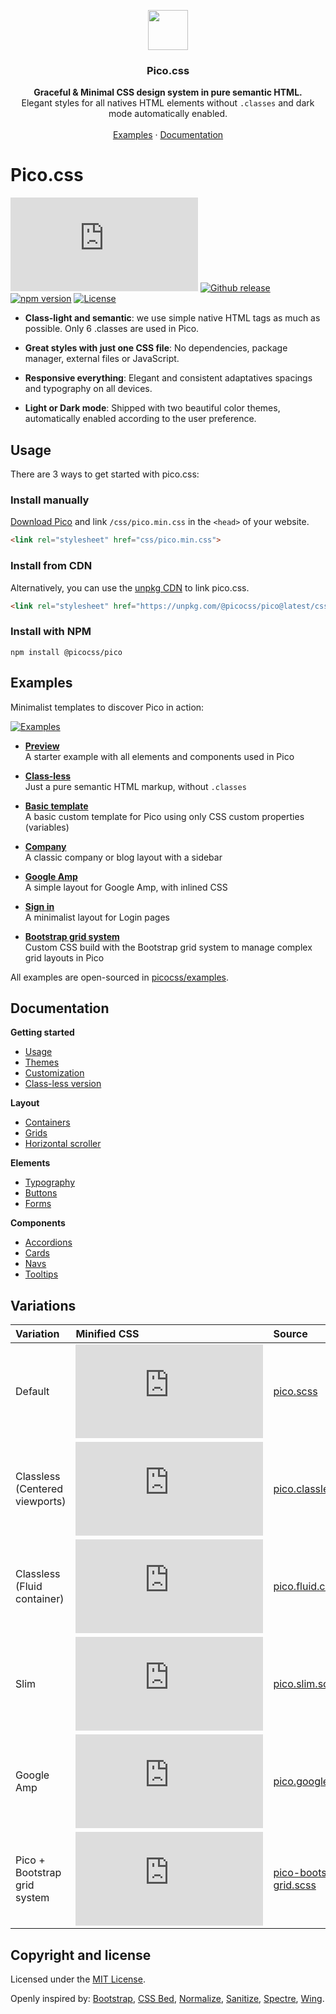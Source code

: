 <p align="center">
  <a href="https://picocss.com/">
    <img src="https://picocss.com/img/logo.svg" width="64" height="64">
  </a>
</p>

<h3 align="center">Pico.css</h3>

<p align="center">
  <strong>Graceful & Minimal CSS design system in pure semantic HTML.</strong><br>
  Elegant styles for all natives HTML elements without <code>.classes</code> and dark mode automatically enabled.<br><br>
  <a href="https://picocss.com/#examples">Examples</a> ·
  <a href="https://picocss.com/docs/">Documentation</a>
</p>

# Pico.css
[![CSS Gzipped](https://img.badgesize.io/picocss/pico/master/css/pico.min.css?compression=gzip&color=1095c1&label=CSS%20gzipped)](https://unpkg.com/@picocss/pico@latest/css/pico.min.css)
[![Github release](https://img.shields.io/github/v/release/picocss/pico?color=1095c1&logo=github&logoColor=white)](https://github.com/picocss/pico/releases/latest)
[![npm version](https://img.shields.io/npm/v/@picocss/pico?color=1095c1)](https://www.npmjs.com/package/@picocss/pico)
[![License](https://img.shields.io/badge/license-MIT-%231095c1)](https://github.com/picocss/pico/blob/master/LICENSE.md)


- **Class-light and semantic**: we use simple native HTML tags as much as possible. Only 6 .classes are used in Pico.

- **Great styles with just one CSS file**: No dependencies, package manager, external files or JavaScript.

- **Responsive everything**: Elegant and consistent adaptatives spacings and typography on all devices.

- **Light or Dark mode**: Shipped with two beautiful color themes, automatically enabled according to the user preference.

## Usage

There are 3 ways to get started with pico.css:

### Install manually
[Download Pico](https://github.com/picocss/pico/releases/latest) and link `/css/pico.min.css` in the `<head>` of your website.

```html
<link rel="stylesheet" href="css/pico.min.css">
```

### Install from CDN
Alternatively, you can use the [unpkg CDN](https://unpkg.com/@picocss/pico@latest/) to link pico.css.

```html
<link rel="stylesheet" href="https://unpkg.com/@picocss/pico@latest/css/pico.min.css">
```

### Install with NPM
```shell
npm install @picocss/pico
```

## Examples

Minimalist templates to discover Pico in action:

[![Examples](https://picocss.com/img/examples.jpg)](https://picocss.com/#examples)

- **[Preview](https://picocss.com/examples/preview/)**  
  A starter example with all elements and components used in Pico

- **[Class-less](https://picocss.com/examples/classless/)**  
  Just a pure semantic HTML markup, without `.classes`

- **[Basic template](https://picocss.com/examples/basic-template/)**  
  A basic custom template for Pico using only CSS custom properties (variables)

- **[Company](https://picocss.com/examples/company/)**  
  A classic company or blog layout with a sidebar

- **[Google Amp](https://picocss.com/examples/google-amp/)**   
  A simple layout for Google Amp, with inlined CSS

- **[Sign in](https://picocss.com/examples/sign-in/)**  
  A minimalist layout for Login pages

- **[Bootstrap grid system](https://picocss.com/examples/bootstrap-grid/)**  
  Custom CSS build with the Bootstrap grid system to manage complex grid layouts in Pico

All examples are open-sourced in [picocss/examples](https://github.com/picocss/examples).

## Documentation

**Getting started**
- [Usage](https://picocss.com/docs/#start)
- [Themes](https://picocss.com/docs/#themes)
- [Customization](https://picocss.com/docs/#customization)
- [Class-less version](https://picocss.com/docs/#classless)

**Layout**
- [Containers](https://picocss.com/docs/#containers)
- [Grids](https://picocss.com/docs/#grids)
- [Horizontal scroller](https://picocss.com/docs/#scroller)

**Elements**
- [Typography](https://picocss.com/docs/#typography)
- [Buttons](https://picocss.com/docs/#buttons)
- [Forms](https://picocss.com/docs/#forms)

**Components**
- [Accordions](https://picocss.com/docs/#accordions)
- [Cards](https://picocss.com/docs/#cards)
- [Navs](https://picocss.com/docs/#navs)
- [Tooltips](https://picocss.com/docs/#tooltips)

## Variations

| Variation | Minified CSS | Source | Example |
|:-----|:-----|:-----|:-----|
| Default | [![CSS Gzipped](https://img.badgesize.io/picocss/pico/master/css/pico.min.css?compression=gzip&color=1095c1&label=Gzipped)](https://unpkg.com/@picocss/pico@latest/css/pico.min.css) | [pico.scss](https://github.com/picocss/pico/blob/master/scss/pico.scss) | [Preview](https://picocss.com/examples/preview/) |
| Classless<br>(Centered viewports) | [![CSS Gzipped](https://img.badgesize.io/picocss/pico/master/css/pico.classless.min.css?compression=gzip&color=1095c1&label=Gzipped)](https://unpkg.com/@picocss/pico@latest/css/pico.classless.min.css) | [pico.classless.scss](https://github.com/picocss/pico/blob/master/scss/pico.classless.scss)  | [Classless](https://picocss.com/examples/classless/) |
| Classless<br>(Fluid container) | [![CSS Gzipped](https://img.badgesize.io/picocss/pico/master/css/pico.fluid.classless.min.css?compression=gzip&color=1095c1&label=Gzipped)](https://unpkg.com/@picocss/pico@latest/css/pico.fluid.classless.min.css) | [pico.fluid.classless.scss](https://github.com/picocss/pico/blob/master/scss/pico.fluid.classless.scss) | - |
| Slim | [![CSS Gzipped](https://img.badgesize.io/picocss/pico/master/css/pico.slim.min.css?compression=gzip&color=1095c1&label=Gzipped)](https://unpkg.com/@picocss/pico@latest/css/pico.slim.min.css) | [pico.slim.scss](https://github.com/picocss/pico/blob/master/scss/pico.slim.scss) | - |
| Google Amp | [![CSS Gzipped](https://img.badgesize.io/picocss/examples/master/google-amp/css/pico.google-amp.min.css?compression=gzip&color=1095c1&label=Gzipped)](https://github.com/picocss/examples/blob/master/google-amp/css/pico.google-amp.min.css) | [pico.google-amp.scss](https://github.com/picocss/examples/blob/master/google-amp/scss/pico.google-amp.scss) | [Google Amp](https://picocss.com/examples/google-amp/) |
| Pico + Bootstrap grid system | [![CSS Gzipped](https://img.badgesize.io/picocss/examples/master/bootstrap-grid/css/pico-bootstrap-grid.min.css?compression=gzip&color=1095c1&label=Gzipped)](https://github.com/picocss/examples/blob/master/bootstrap-grid/css/pico-bootstrap-grid.min.css) | [pico-bootstrap-grid.scss](https://github.com/picocss/examples/blob/master/bootstrap-grid/scss/pico-bootstrap-grid.scss) | [Bootstrap grid system](https://picocss.com/examples/bootstrap-grid/) |

## Copyright and license

Licensed under the [MIT License](https://github.com/picocss/pico/blob/master/LICENSE.md).

Openly inspired by: [Bootstrap](https://github.com/twbs/bootstrap), [CSS Bed](https://github.com/ubershmekel/cssbed), [Normalize](https://github.com/necolas/normalize.css/), [Sanitize](https://csstools.github.io/sanitize.css/), [Spectre](https://github.com/picturepan2/spectre), [Wing](https://github.com/kbrsh/wing/).
